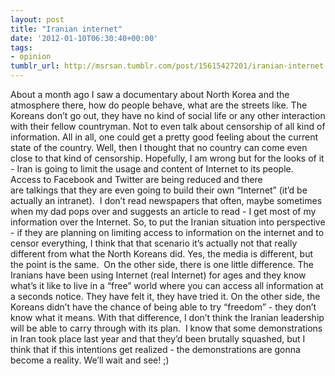 ```yaml
---
layout: post
title: "Iranian internet"
date: '2012-01-10T06:30:40+00:00'
tags:
- opinion
tumblr_url: http://msrsan.tumblr.com/post/15615427201/iranian-internet
---
```

About a month ago I saw a documentary about North Korea and the atmosphere there, how do people behave, what are the streets like. The Koreans don’t go out, they have no kind of social life or any other interaction with their fellow countryman. Not to even talk about censorship of all kind of information. All in all, one could get a pretty good feeling about the current state of the country.
Well, then I thought that no country can come even close to that kind of censorship. Hopefully, I am wrong but for the looks of it - Iran is going to limit the usage and content of Internet to its people. Access to Facebook and Twitter are being reduced and there are talkings that they are even going to build their own “Internet” (it’d be actually an intranet). 
I don’t read newspapers that often, maybe sometimes when my dad pops over and suggests an article to read - I get most of my information over the Internet. So, to put the Iranian situation into perspective - if they are planning on limiting access to information on the internet and to censor everything, I think that that scenario it’s actually not that really different from what the North Koreans did. Yes, the media is different, but the point is the same. 
On the other side, there is one little difference. The Iranians have been using Internet (real Internet) for ages and they know what’s it like to live in a “free” world where you can access all information at a seconds notice. They have felt it, they have tried it. On the other side, the Koreans didn’t have the chance of being able to try “freedom” - they don’t know what it means. With that difference, I don’t think the Iranian leadership will be able to carry through with its plan. 
I know that some demonstrations in Iran took place last year and that they’d been brutally squashed, but I think that if this intentions get realized - the demonstrations are gonna become a reality. We’ll wait and see! ;)
